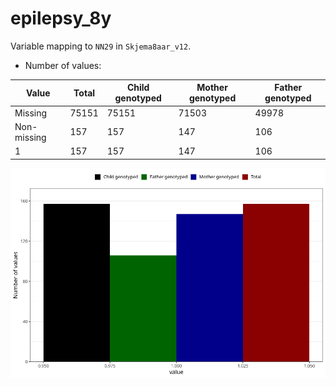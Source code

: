 # epilepsy_8y
Variable mapping to `NN29` in `Skjema8aar_v12`.
- Number of values:

| Value | Total | Child genotyped | Mother genotyped | Father genotyped |
| ----- | ----- | --------------- | ---------------- | ---------------- |
| Missing | 75151 | 75151 | 71503 | 49978 |
| Non-missing | 157 | 157 | 147 | 106 |
| 1 | 157 | 157 | 147 | 106 |



![](epilepsy_8y_n.png)



